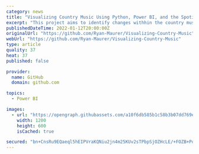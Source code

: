 ```yaml
---
category: news
title: "Visualizing Country Music Using Python, Power BI, and the Spotify API"
excerpt: "This project aims to identify changes withhin the country music genre through the utillizaiton of Spotify's API. - GitHub - Ryan-Maurer/Visualizing-Country-Music: This project aims to"
publishedDateTime: 2022-01-12T20:00:00Z
originalUrl: "https://github.com/Ryan-Maurer/Visualizing-Country-Music"
webUrl: "https://github.com/Ryan-Maurer/Visualizing-Country-Music"
type: article
quality: 37
heat: 37
published: false

provider:
  name: GitHub
  domain: github.com

topics:
  - Power BI

images:
  - url: "https://opengraph.githubassets.com/a10f6db585b1c58b3b07dd769eb6972cbd4692bdc99e83b211fc312633a2e544/Ryan-Maurer/Visualizing-Country-Music"
    width: 1200
    height: 600
    isCached: true

secured: "bn+CnsRu9EQaeql5hEIPVraKQNiu2jn4m25KUv2sTPbpSjOZHcLE/+FOZB+PqrpF35hDD6oQION0yiwo3esS6eYl9kjRwKKDHy6I2E0A98vyLw9XMAPLka3sIiKf7tMHBDYAU1MyWME1OrTgAB4PvaMDw1ZL4xb3tX2Kd3jVuo0Tt4EbfBOftw7IQqTJl4gC2FA9TjJDxubjwb7pISA766tkDOoL62wW0cSegX7J0Ex/3iv8YgMBDAgXVrPqnFHZd1g3pVfXwq/z7DBuBnrm7DL5XVNT7HCqDVO0l8r4XXNZ1eUmR1rofPgtZ9yo0k0H7QdZleXbCzkNR+74xbKgVN3U9jIQoizTGlsGrHKMYh0=;KJ7p32ImZGDfcX127tcIXQ=="
---
```



